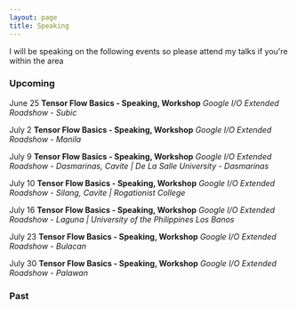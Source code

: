 ```yaml
---
layout: page
title: Speaking
---
```


<p>I will be speaking on the following events so please attend my talks if you're within the area</p>


### Upcoming ###

June 25
**Tensor Flow Basics - Speaking, Workshop**
*Google I/O Extended Roadshow - Subic*

July 2
**Tensor Flow Basics - Speaking, Workshop**
*Google I/O Extended Roadshow - Manila*

July 9
**Tensor Flow Basics - Speaking, Workshop**
*Google I/O Extended Roadshow - Dasmarinas, Cavite | De La Salle University - Dasmarinas*

July 10
**Tensor Flow Basics - Speaking, Workshop**
*Google I/O Extended Roadshow - Silang, Cavite | Rogationist College*

July 16
**Tensor Flow Basics - Speaking, Workshop**
*Google I/O Extended Roadshow - Laguna | University of the Philippines Los Banos*

July 23
**Tensor Flow Basics - Speaking, Workshop**
*Google I/O Extended Roadshow - Bulacan*

July 30
**Tensor Flow Basics - Speaking, Workshop**
*Google I/O Extended Roadshow - Palawan*


### Past ###
